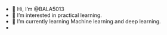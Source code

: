 - 👋 Hi, I’m @BALA5013
- 👀 I’m interested in practical learning.
- 🌱 I’m currently learning Machine learning and deep learning.
- 


<!---
BALA5013/BALA5013 is a ✨ special ✨ repository because its `README.md` (this file) appears on your GitHub profile.
You can click the Preview link to take a look at your changes.
--->

